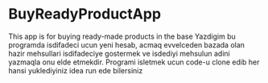 # BuyReadyProductApp
This app is for buying ready-made products in the base
Yazdigim bu programda isdifadeci ucun yeni hesab, acmaq evvelceden bazada olan hazir mehsullari isdifadeciye gostermek ve isdediyi mehsulun adini yazmaqla onu elde etmekdir.
Programi isletmek ucun code-u clone edib her hansi yuklediyiniz idea run ede bilersiniz
